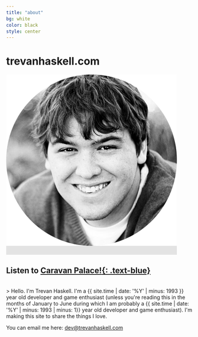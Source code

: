 ```yaml
---
title: "about"
bg: white
color: black
style: center
---
```


# trevanhaskell.com

<span class="fa-stack subtlecircle" style="font-size:100px; background:rgba(0,0,0,0.1)">
  <img src="img/face.png" />
</span>

## Listen to [**Caravan Palace!**{: .text-blue}](https://www.youtube.com/playlist?list=PLCdV42Iot5P03Mi6Zki6fK4pojPdmhW7N)

<br>
> Hello. I'm Trevan Haskell. I'm a {{ site.time | date: '%Y' | minus: 1993 }} year old developer 
and game enthusiast (unless you're reading this in the months of January to June during which I 
am probably a {{ site.time | date: '%Y' | minus: 1993 | minus: 1}} year old developer and game 
enthusiast). I'm making this site to share the things I love.

You can email me here: [dev@trevanhaskell.com](mailto:dev@trevanhaskell.com)
